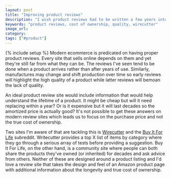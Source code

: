 ```yaml
---
layout: post
title: "Improving product reviews"
description: "I wish product reviews had to be written a few years into owning the product. It would make them much more valuable."
keywords: "product reviews, cost of ownership, quality, wirecutter"
image_url:
category:
tags: ["#product"]
---
```

{% include setup %}
Modern ecommerce is predicated on having proper product reviews. Every site that sells online depends on them and yet they're still far from what they can be. The reviews I've seen tend to be done when a product arrives rather than after years of use. Similarly, manufactures may change and shift production over time so early reviews will highlight the high quality of a product while latter reviews will bemoan the lack of quality.

An ideal product review site would include information that would help understand the lifetime of a product. It might be cheap but will it need replacing within a year? Or is it expensive but it will last decades so the amortized price is actually good? It's not possible to get these answers on modern review sites which leads us to focus on the purchase price and not the true cost of ownership.

Two sites I'm aware of that are tackling this is [Wirecutter](https://thewirecutter.com) and the [Buy It For Life](https://www.reddit.com/r/BuyItForLife/) subreddit. Writecutter provides a top X list of items by category where they go through a serious array of tests before providing a suggestion. Buy It For Life, on the other hand, is a community site where people can both share the products they've owned (or inherited) for decades and ask advice from others. Neither of these are designed around a product listing and I'd love a review site that takes the design and feel of an Amazon product page with additional information about the longevity and true cost of ownership.
